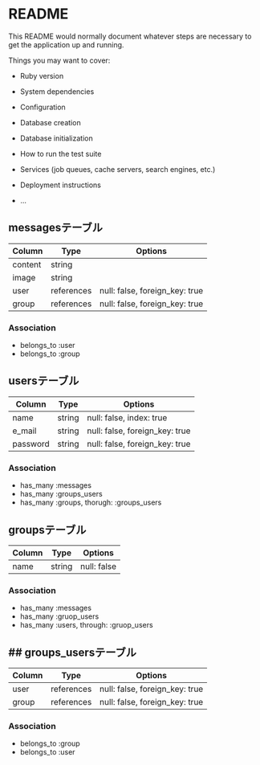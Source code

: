 # README

This README would normally document whatever steps are necessary to get the
application up and running.

Things you may want to cover:

* Ruby version

* System dependencies

* Configuration

* Database creation

* Database initialization

* How to run the test suite

* Services (job queues, cache servers, search engines, etc.)

* Deployment instructions

* ...

## messagesテーブル

|Column|Type|Options|
|------|----|-------|
|content|string|    |
|image |string|     |
|user  |references|null: false, foreign_key: true|
|group |references|null: false, foreign_key: true|

### Association
- belongs_to :user
- belongs_to :group

## usersテーブル

|Column|Type|Options|
|------|----|-------|
|name  |string|null: false, index: true|
|e_mail|string|null: false, foreign_key: true|
|password|string|null: false, foreign_key: true|

### Association
- has_many :messages
- has_many :groups_users
- has_many :groups, thorugh: :groups_users

## groupsテーブル

|Column|Type|Options|
|------|----|-------|
|name  |string|null: false|     

### Association
- has_many :messages
- has_many :gruop_users
- has_many :users, through: :gruop_users

## ## groups_usersテーブル

|Column|Type|Options|
|------|----|-------|
|user  |references|null: false, foreign_key: true|
|group |references|null: false, foreign_key: true|

### Association
- belongs_to :group
- belongs_to :user